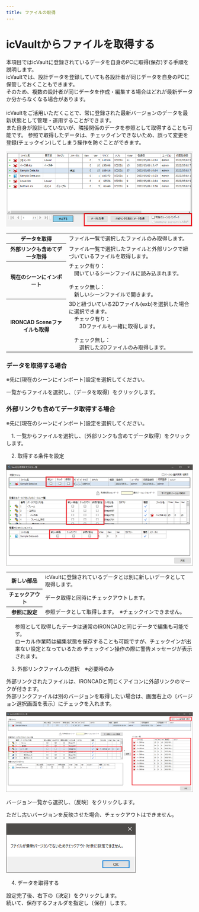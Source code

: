 ```yaml
---
title: ファイルの取得
---
```


# icVaultからファイルを取得する
本項目ではicVaultに登録されているデータを自身のPCに取得(保存)する手順を説明します。<br>
icVaultでは、設計データを登録していても各設計者が同じデータを自身のPCに保管しておくこともできます。<br>
そのため、複数の設計者が同じデータを作成・編集する場合はどれが最新データか分からなくなる場合があります。<br>
<br>
icVaultをご活用いただくことで、常に登録された最新バージョンのデータを最新状態として管理・運用することができます。<br>
また自身が設計していないが、隣接関係のデータを参照として取得することも可能です。
参照で取得したデータは、チェックインできないため、誤って変更を登録(チェックイン)してしまう操作を防ぐことができます。


![ファイル一覧‗取得](./img/FileGet_001.png)

<table>
<tr>
<th>データを取得</th>
<td>ファイル一覧で選択したファイルのみ取得します。</td>
</tr>
<tr>
<th>外部リンクも含めてデータ取得</th>
<td>ファイル一覧で選択したファイルと外部リンクで紐づいているファイルを取得します。</td>
</tr>
<tr>
<th>現在のシーンにインポート</th>
<td>チェック有り：<br>
　開いているシーンファイルに読み込まれます。<br>
<br>
チェック無し：<br>
　新しいシーンファイルで開きます。 
</td>
</tr>
<tr>
<th>IRONCAD Sceneファイルも取得</th>
<td>3Dと紐づいている2Dファイル(exb)を選択した場合に選択できます。<br>
　チェック有り：<br>
　　3Dファイルも一緒に取得します。<br>
<br>
　チェック無し：<br>
　　選択した2Dファイルのみ取得します。
</td>
</tr>
</table>

### データを取得する場合
※先に[現在のシーンにインポート]設定を選択してください。<br>

一覧からファイルを選択し、〔データを取得〕をクリックします。


### 外部リンクも含めてデータ取得する場合
※先に[現在のシーンにインポート]設定を選択してください。<br>

　1. 一覧からファイルを選択し、〔外部リンクも含めてデータ取得〕をクリックします。

　2. 取得する条件を設定

![外部リンク含めて取得画面](./img/FileGet_002.png)

<table>
<tr>
<th>新しい部品</th>
<td>icVaultに登録されているデータとは別に新しいデータとして取得します。</td>
</tr>
<tr>
<th>チェックアウト</th>
<td>データ取得と同時にチェックアウトします。</td>
</tr>
<tr>
<th>参照に設定</th>
<td>参照データとして取得します。　※チェックインできません。
</td>
</tr>
</table>

<div class="note">
<ul>
参照として取得したデータは通常のIRONCADと同じデータで編集も可能です。<br>
ローカル作業時は編集状態を保存することも可能ですが、チェックインが出来ない設定となっているため
チェックイン操作の際に警告メッセージが表示されます。
</ul>
</div>

　3. 外部リンクファイルの選択　※必要時のみ<br>

外部リンクされたファイルは、IRONCADと同じくアイコンに外部リンクのマークが付きます。<br>
外部リンクファイルは別のバージョンを取得したい場合は、画面右上の〔バージョン選択画面を表示〕にチェックを入れます。

![外部リンク含めて取得画面](./img/FileGet_003.png)

バージョン一覧から選択し、〔反映〕をクリックします。

ただし古いバージョンを反映させた場合、チェックアウトはできません。

![外部リンク含めて取得画面](./img/FileGet_004.png)

　4. データを取得する<br>

設定完了後、右下の〔決定〕をクリックします。<br>
続いて、保存するフォルダを指定し〔保存〕します。


